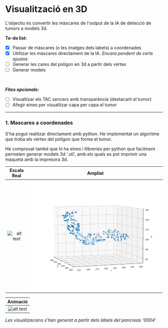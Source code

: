 # Visualització en 3D
L'objectiu és convertir les màscares de l'output de la IA de detecció de tumors a models 3d.

**To-do list:**
- [x] Passar de màscares (o les imatges dels labels) a coordenades
- [x] Utilitzar les màscares directament de la IA. *Encara pendent de certs ajustos*
- [ ] Generar les cares del polígon en 3d a partir dels vèrtex
- [ ] Generar models 

<br />

***Fites opcionals:***
- [ ] Visualitzar els TAC sencers amb transparència (destacant el tumor)
- [ ] Afegir eines per visualitzar capa per capa el tumor

--- 

### 1. Mascares a coordenades
S'ha pogut realitzar directament amb python. He implementat un algoritme que troba els vèrtex del polígon que forma el tumor.

He comprovat també que hi ha eines i llibreries per python que facilment permeten generar models 3d '.stl', amb els quals es pot imprimir una maqueta amb la impresora 3d.

| Escala Real | Ampliat |
| :----: | :----: |
| ![alt text](https://github.com/Algreen333/TAC_scan_pytools/blob/main/scatter_tumor_1.gif) | ![alt text](https://github.com/Algreen333/TAC_scan_pytools/blob/main/scatter_tumor_3.png) |

| Animació |
| :---: |
| ![alt text](https://github.com/Algreen333/TAC_scan_pytools/blob/main/scatter_tumor_1.gif) |


*Les visualizacions s'han generat a partir dels labels del pancreas '0004'*
